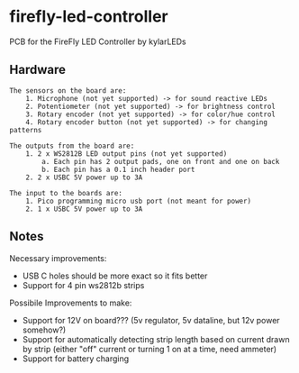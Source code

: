# firefly-led-controller
PCB for the FireFly LED Controller by kylarLEDs


## Hardware
    The sensors on the board are:
        1. Microphone (not yet supported) -> for sound reactive LEDs
        2. Potentiometer (not yet supported) -> for brightness control
        3. Rotary encoder (not yet supported) -> for color/hue control
        4. Rotary encoder button (not yet supported) -> for changing patterns

    The outputs from the board are:
        1. 2 x WS2812B LED output pins (not yet supported)
            a. Each pin has 2 output pads, one on front and one on back
            b. Each pin has a 0.1 inch header port
        2. 2 x USBC 5V power up to 3A

    The input to the boards are:
        1. Pico programming micro usb port (not meant for power)
        2. 1 x USBC 5V power up to 3A


## Notes
Necessary improvements:
  * USB C holes should be more exact so it fits better
  * Support for 4 pin ws2812b strips
  

Possibile Improvements to make:
  * Support for 12V on board??? (5v regulator, 5v dataline, but 12v power somehow?)
  * Support for automatically detecting strip length based on current drawn by strip (either "off" current or turning 1 on at a time, need ammeter)
  * Support for battery charging

